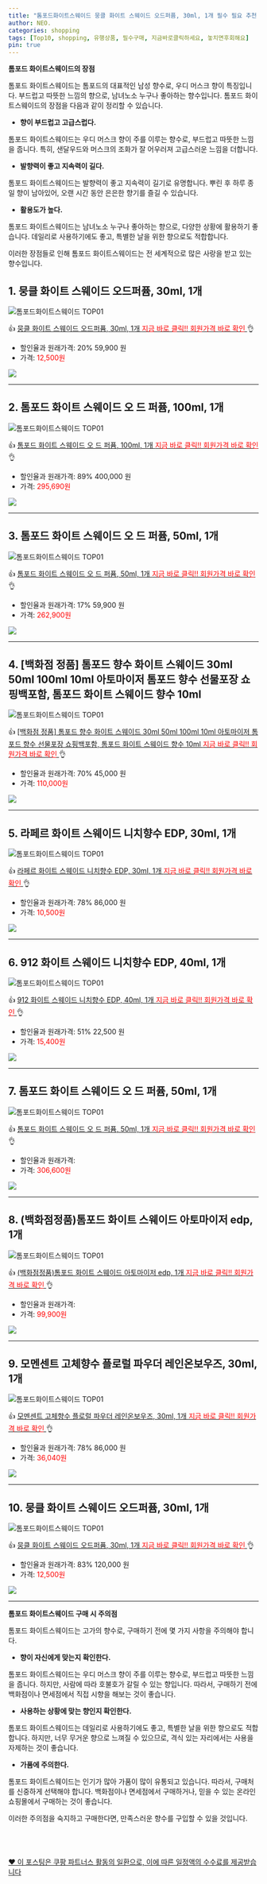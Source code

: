 ```yaml
---
title: "톰포드화이트스웨이드 뭉클 화이트 스웨이드 오드퍼퓸, 30ml, 1개 필수 필요 추천 제품 비교 최저 가격 비교 장점 구매 후기 구매평"
author: NEO.
categories: shopping
tags: [Top10, shopping, 유행상품, 필수구매, 지금바로클릭하세요, 놓치면후회해요]
pin: true
---
```

**톰포드 화이트스웨이드의 장점**

톰포드 화이트스웨이드는 톰포드의 대표적인 남성 향수로, 우디 머스크 향이 특징입니다. 부드럽고 따뜻한 느낌의 향으로, 남녀노소 누구나 좋아하는 향수입니다. 톰포드 화이트스웨이드의 장점을 다음과 같이 정리할 수 있습니다.

* **향이 부드럽고 고급스럽다.**

톰포드 화이트스웨이드는 우디 머스크 향이 주를 이루는 향수로, 부드럽고 따뜻한 느낌을 줍니다. 특히, 샌달우드와 머스크의 조화가 잘 어우러져 고급스러운 느낌을 더합니다.

* **발향력이 좋고 지속력이 길다.**

톰포드 화이트스웨이드는 발향력이 좋고 지속력이 길기로 유명합니다. 뿌린 후 하루 종일 향이 남아있어, 오랜 시간 동안 은은한 향기를 즐길 수 있습니다.

* **활용도가 높다.**

톰포드 화이트스웨이드는 남녀노소 누구나 좋아하는 향으로, 다양한 상황에 활용하기 좋습니다. 데일리로 사용하기에도 좋고, 특별한 날을 위한 향으로도 적합합니다.

이러한 장점들로 인해 톰포드 화이트스웨이드는 전 세계적으로 많은 사랑을 받고 있는 향수입니다.

   

## 1. 뭉클 화이트 스웨이드 오드퍼퓸, 30ml, 1개

![톰포드화이트스웨이드 TOP01](https://thumbnail9.coupangcdn.com/thumbnails/remote/490x490ex/image/retail/images/1751381234839823-7535bc01-ec6a-4334-8c62-7681662f5b41.jpg)


👍 [뭉클 화이트 스웨이드 오드퍼퓸, 30ml, 1개 <font color=red> 지금 바로 클릭!! 회원가격 바로 확인 </font> ](https://link.coupang.com/re/AFFSDP?lptag=AF3617701&subid=GithubCoopas&pageKey=6746339802&traceid=V0-153&itemId=15763378891&vendorItemId=82636703510) 👌 


- 할인율과 원래가격: 20%  59,900   원
- 가격: <span style='color:red'>12,500원</span>

[![](/discount_price.png)](https://link.coupang.com/re/AFFSDP?lptag=AF3617701&subid=GithubCoopas&pageKey=6746339802&traceid=V0-153&itemId=15763378891&vendorItemId=82636703510)

---


   

## 2. 톰포드 화이트 스웨이드 오 드 퍼퓸, 100ml, 1개

![톰포드화이트스웨이드 TOP01](https://thumbnail7.coupangcdn.com/thumbnails/remote/490x490ex/image/vendor_inventory/d450/5f9cc7ebb1fea4cb9b1768ba53f09868cd85e0e38bfc2af9f5c2240e870a.jpg)


👍 [톰포드 화이트 스웨이드 오 드 퍼퓸, 100ml, 1개 <font color=red> 지금 바로 클릭!! 회원가격 바로 확인 </font> ](https://link.coupang.com/re/AFFSDP?lptag=AF3617701&subid=GithubCoopas&pageKey=7121212188&traceid=V0-153&itemId=17830610381&vendorItemId=84994366343) 👌 


- 할인율과 원래가격: 89%  400,000   원
- 가격: <span style='color:red'>295,690원</span>

[![](/discount_price.png)](https://link.coupang.com/re/AFFSDP?lptag=AF3617701&subid=GithubCoopas&pageKey=7121212188&traceid=V0-153&itemId=17830610381&vendorItemId=84994366343)

---


   

## 3. 톰포드 화이트 스웨이드 오 드 퍼퓸, 50ml, 1개

![톰포드화이트스웨이드 TOP01](https://thumbnail7.coupangcdn.com/thumbnails/remote/490x490ex/image/vendor_inventory/fca3/0b92507807d5932c29d330c95fd78e14ecf05f54cb4fefde5a6fc95953ff.JPG)


👍 [톰포드 화이트 스웨이드 오 드 퍼퓸, 50ml, 1개 <font color=red> 지금 바로 클릭!! 회원가격 바로 확인 </font> ](https://link.coupang.com/re/AFFSDP?lptag=AF3617701&subid=GithubCoopas&pageKey=7121212188&traceid=V0-153&itemId=14898379456&vendorItemId=82137129770) 👌 


- 할인율과 원래가격: 17%  59,900   원
- 가격: <span style='color:red'>262,900원</span>

[![](/discount_price.png)](https://link.coupang.com/re/AFFSDP?lptag=AF3617701&subid=GithubCoopas&pageKey=7121212188&traceid=V0-153&itemId=14898379456&vendorItemId=82137129770)

---


   

## 4. [백화점 정품] 톰포드 향수 화이트 스웨이드 30ml 50ml 100ml 10ml 아토마이저 톰포드 향수 선물포장 쇼핑백포함, 톰포드 화이트 스웨이드 향수 10ml

![톰포드화이트스웨이드 TOP01](https://thumbnail10.coupangcdn.com/thumbnails/remote/490x490ex/image/vendor_inventory/3ae0/de9f60a4e6688981e7182471dc439bfb87216bbaa6f41ff442987d8f3a0d.jpg)


👍 [[백화점 정품] 톰포드 향수 화이트 스웨이드 30ml 50ml 100ml 10ml 아토마이저 톰포드 향수 선물포장 쇼핑백포함, 톰포드 화이트 스웨이드 향수 10ml <font color=red> 지금 바로 클릭!! 회원가격 바로 확인 </font> ](https://link.coupang.com/re/AFFSDP?lptag=AF3617701&subid=GithubCoopas&pageKey=6798706744&traceid=V0-153&itemId=16040038076&vendorItemId=83243887027) 👌 


- 할인율과 원래가격: 70%  45,000   원
- 가격: <span style='color:red'>110,000원</span>

[![](/discount_price.png)](https://link.coupang.com/re/AFFSDP?lptag=AF3617701&subid=GithubCoopas&pageKey=6798706744&traceid=V0-153&itemId=16040038076&vendorItemId=83243887027)

---


   

## 5. 라페르 화이트 스웨이드 니치향수 EDP, 30ml, 1개

![톰포드화이트스웨이드 TOP01](https://thumbnail10.coupangcdn.com/thumbnails/remote/490x490ex/image/retail/images/4695615208261145-02715017-f5c3-407a-857c-17726789b26b.jpg)


👍 [라페르 화이트 스웨이드 니치향수 EDP, 30ml, 1개 <font color=red> 지금 바로 클릭!! 회원가격 바로 확인 </font> ](https://link.coupang.com/re/AFFSDP?lptag=AF3617701&subid=GithubCoopas&pageKey=2041071336&traceid=V0-153&itemId=3469868825&vendorItemId=71456208081) 👌 


- 할인율과 원래가격: 78%  86,000   원
- 가격: <span style='color:red'>10,500원</span>

[![](/discount_price.png)](https://link.coupang.com/re/AFFSDP?lptag=AF3617701&subid=GithubCoopas&pageKey=2041071336&traceid=V0-153&itemId=3469868825&vendorItemId=71456208081)

---


   

## 6. 912 화이트 스웨이드 니치향수 EDP, 40ml, 1개

![톰포드화이트스웨이드 TOP01](https://thumbnail9.coupangcdn.com/thumbnails/remote/490x490ex/image/retail/images/13432115776837431-4f234471-fdb7-4f93-a1c9-711a32bce7a6.jpg)


👍 [912 화이트 스웨이드 니치향수 EDP, 40ml, 1개 <font color=red> 지금 바로 클릭!! 회원가격 바로 확인 </font> ](https://link.coupang.com/re/AFFSDP?lptag=AF3617701&subid=GithubCoopas&pageKey=6163718737&traceid=V0-153&itemId=11979720412&vendorItemId=79252214658) 👌 


- 할인율과 원래가격: 51%  22,500   원
- 가격: <span style='color:red'>15,400원</span>

[![](/discount_price.png)](https://link.coupang.com/re/AFFSDP?lptag=AF3617701&subid=GithubCoopas&pageKey=6163718737&traceid=V0-153&itemId=11979720412&vendorItemId=79252214658)

---


   

## 7. 톰포드 화이트 스웨이드 오 드 퍼퓸, 50ml, 1개

![톰포드화이트스웨이드 TOP01](https://thumbnail10.coupangcdn.com/thumbnails/remote/490x490ex/image/vendor_inventory/0690/97aa7aa30476bbadfde66027b5ec68775d7172afada04e0df1f9e7f0c0b1.jpg)


👍 [톰포드 화이트 스웨이드 오 드 퍼퓸, 50ml, 1개 <font color=red> 지금 바로 클릭!! 회원가격 바로 확인 </font> ](https://link.coupang.com/re/AFFSDP?lptag=AF3617701&subid=GithubCoopas&pageKey=60962912&traceid=V0-153&itemId=209033679&vendorItemId=79557989711) 👌 


- 할인율과 원래가격: 
- 가격: <span style='color:red'>306,600원</span>

[![](/discount_price.png)](https://link.coupang.com/re/AFFSDP?lptag=AF3617701&subid=GithubCoopas&pageKey=60962912&traceid=V0-153&itemId=209033679&vendorItemId=79557989711)

---


   

## 8. (백화점정품)톰포드 화이트 스웨이드 아토마이저 edp, 1개

![톰포드화이트스웨이드 TOP01](https://thumbnail6.coupangcdn.com/thumbnails/remote/490x490ex/image/vendor_inventory/825a/568507438b93d65f07636ec81fe0a60487c84abc928b83d7642d468711c9.png)


👍 [(백화점정품)톰포드 화이트 스웨이드 아토마이저 edp, 1개 <font color=red> 지금 바로 클릭!! 회원가격 바로 확인 </font> ](https://link.coupang.com/re/AFFSDP?lptag=AF3617701&subid=GithubCoopas&pageKey=7443292237&traceid=V0-153&itemId=19988172719&vendorItemId=87086202655) 👌 


- 할인율과 원래가격: 
- 가격: <span style='color:red'>99,900원</span>

[![](/discount_price.png)](https://link.coupang.com/re/AFFSDP?lptag=AF3617701&subid=GithubCoopas&pageKey=7443292237&traceid=V0-153&itemId=19988172719&vendorItemId=87086202655)

---


   

## 9. 모멘센트 고체향수 플로럴 파우더 레인온보우즈, 30ml, 1개

![톰포드화이트스웨이드 TOP01](https://thumbnail10.coupangcdn.com/thumbnails/remote/490x490ex/image/retail/images/2023/07/03/15/6/c4d3f400-80c9-4379-bd37-06300417abd6.png)


👍 [모멘센트 고체향수 플로럴 파우더 레인온보우즈, 30ml, 1개 <font color=red> 지금 바로 클릭!! 회원가격 바로 확인 </font> ](https://link.coupang.com/re/AFFSDP?lptag=AF3617701&subid=GithubCoopas&pageKey=7440080868&traceid=V0-153&itemId=19344730272&vendorItemId=86458427370) 👌 


- 할인율과 원래가격: 78%  86,000   원
- 가격: <span style='color:red'>36,040원</span>

[![](/discount_price.png)](https://link.coupang.com/re/AFFSDP?lptag=AF3617701&subid=GithubCoopas&pageKey=7440080868&traceid=V0-153&itemId=19344730272&vendorItemId=86458427370)

---


   

## 10. 뭉클 화이트 스웨이드 오드퍼퓸, 30ml, 1개

![톰포드화이트스웨이드 TOP01](https://thumbnail9.coupangcdn.com/thumbnails/remote/490x490ex/image/retail/images/1751381234839823-7535bc01-ec6a-4334-8c62-7681662f5b41.jpg)


👍 [뭉클 화이트 스웨이드 오드퍼퓸, 30ml, 1개 <font color=red> 지금 바로 클릭!! 회원가격 바로 확인 </font> ](https://link.coupang.com/re/AFFSDP?lptag=AF3617701&subid=GithubCoopas&pageKey=6746339802&traceid=V0-153&itemId=15763378891&vendorItemId=82636703510) 👌 


- 할인율과 원래가격: 83%  120,000   원
- 가격: <span style='color:red'>12,500원</span>

[![](/discount_price.png)](https://link.coupang.com/re/AFFSDP?lptag=AF3617701&subid=GithubCoopas&pageKey=6746339802&traceid=V0-153&itemId=15763378891&vendorItemId=82636703510)

---
**톰포드 화이트스웨이드 구매 시 주의점**

톰포드 화이트스웨이드는 고가의 향수로, 구매하기 전에 몇 가지 사항을 주의해야 합니다.

* **향이 자신에게 맞는지 확인한다.**

톰포드 화이트스웨이드는 우디 머스크 향이 주를 이루는 향수로, 부드럽고 따뜻한 느낌을 줍니다. 하지만, 사람에 따라 호불호가 갈릴 수 있는 향입니다. 따라서, 구매하기 전에 백화점이나 면세점에서 직접 시향을 해보는 것이 좋습니다.

* **사용하는 상황에 맞는 향인지 확인한다.**

톰포드 화이트스웨이드는 데일리로 사용하기에도 좋고, 특별한 날을 위한 향으로도 적합합니다. 하지만, 너무 무거운 향으로 느껴질 수 있으므로, 격식 있는 자리에서는 사용을 자제하는 것이 좋습니다.

* **가품에 주의한다.**

톰포드 화이트스웨이드는 인기가 많아 가품이 많이 유통되고 있습니다. 따라서, 구매처를 신중하게 선택해야 합니다. 백화점이나 면세점에서 구매하거나, 믿을 수 있는 온라인 쇼핑몰에서 구매하는 것이 좋습니다.

이러한 주의점을 숙지하고 구매한다면, 만족스러운 향수를 구입할 수 있을 것입니다.<br><br><br><br><br> [ ❤  이 포스팅은 쿠팡 파트너스 활동의 일환으로, 이에 따른 일정액의 수수료를 제공받습니다](https://link.coupang.com/a/bcEFyh)